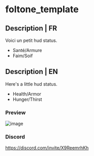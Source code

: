 # foltone_template

## Description | FR
Voici un  petit hud status.
- Santé/Armure
- Faim/Soif

## Description | EN
Here's a little hud status.
- Health/Armor
- Hunger/Thirst

### Preview
![image](https://user-images.githubusercontent.com/77021937/186500939-5513982a-0168-476d-9743-f4848202636e.png)

### Discord
https://discord.com/invite/X9ReemrhKh

